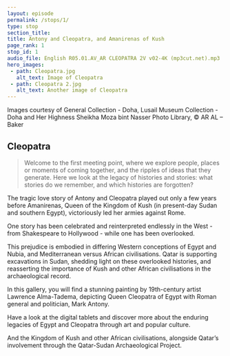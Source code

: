 ```yaml
---
layout: episode
permalink: /stops/1/
type: stop
section_title:
title: Antony and Cleopatra, and Amanirenas of Kush
page_rank: 1
stop_id: 1
audio_file: English R05.01.AV_AR CLEOPATRA 2V v02-4K (mp3cut.net).mp3
hero_images:
 - path: Cleopatra.jpg
   alt_text: Image of Cleopatra
 - path: Cleopatra 2.jpg
   alt_text: Another image of Cleopatra
---
```


Images courtesy of General Collection - Doha, Lusail Museum Collection - Doha and Her Highness Sheikha Moza bint Nasser Photo Library, © AR AL – Baker

## Cleopatra

> Welcome to the first meeting point, where we explore people, places or moments of coming together, and the ripples of ideas that they generate. Here we look at the legacy of histories and stories: what stories do we remember, and which histories are forgotten?

The tragic love story of Antony and Cleopatra played out only a few years before Amanirenas, Queen of the Kingdom of Kush (in present-day Sudan and southern Egypt), victoriously led her armies against Rome. 

One story has been celebrated and reinterpreted endlessly in the West - from Shakespeare to Hollywood - while one has been overlooked. 

This prejudice is embodied in differing Western conceptions of Egypt and Nubia, and Mediterranean versus African civilisations. Qatar is supporting excavations in Sudan, shedding light on these overlooked histories, and reasserting the importance of Kush and other African civilisations in the archaeological record.

In this gallery, you will find a stunning painting by 19th-century artist Lawrence Alma-Tadema, depicting Queen Cleopatra of Egypt with Roman general and politician, Mark Antony.

Have a look at the digital tablets and discover more about the enduring legacies of Egypt and Cleopatra through art and popular culture.

And the Kingdom of Kush and other African civilisations, alongside Qatar’s involvement through the Qatar-Sudan Archaeological Project.
